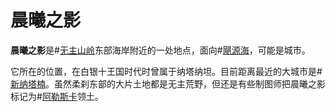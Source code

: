 # 晨曦之影

**晨曦之影**是#[无主山岭](locations/unclaimed-hills)东部海岸附近的一处地点，面向#[飓源海](locations/ocean-of-origins)，可能是城市。

它所在的位置，在白银十王国时代时曾属于纳塔纳坦。目前距离最近的大城市是#[新纳塔楠](locations/new-natanan)。虽然柔刹东部的大片土地都是无主荒野，但还是有些制图师把晨曦之影标记为#[阿勒斯卡](locations/alethkar)领土。
